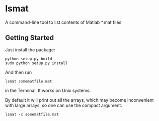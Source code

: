 # lsmat

A command-line tool to list contents of Matlab \*.mat files

## Getting Started

Just install the package:

```
python setup.py build
sudo python setup.py install
```

And then run

```
lsmat somematfile.mat
```

in the Terminal.  It works on Unix systems.

By default it will print out all the arrays, which may become inconvenient with large arrays, so one can use the compact argument:


```
lsmat -c somematfile.mat
```

